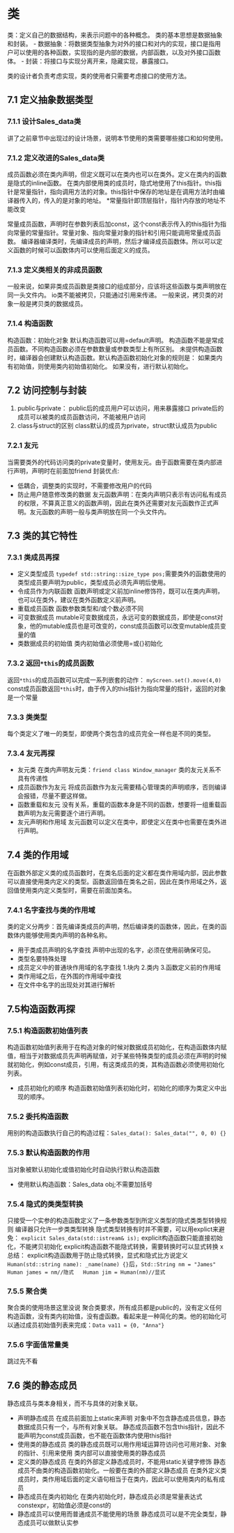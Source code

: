 # 类
类：定义自己的数据结构，来表示问题中的各种概念。
类的基本思想是数据抽象和封装。
    - 数据抽象：将数据类型抽象为对外的接口和对内的实现，接口是指用户可以使用的各种函数，实现指的是内部的数据，内部函数，以及对外接口函数体。
    - 封装：将接口与实现分离开来，隐藏实现，暴露接口。
    
类的设计者负责考虑实现，类的使用者只需要考虑接口的使用方法。

## 7.1 定义抽象数据类型

### 7.1.1 设计Sales_data类
讲了之前章节中出现过的设计场景，说明本节使用的类需要哪些接口和如何使用。
### 7.1.2 定义改进的Sales_data类
成员函数必须在类内声明，但定义既可以在类内也可以在类外。定义在类内的函数是隐式的inline函数。
在类内部使用类的成员时，隐式地使用了this指针。this指针是常量指针，指向调用方法的对象。this指针中保存的地址是在调用方法时由编译器传入的，传入的是对象的地址。
    *常量指针即顶层指针，指针内存放的地址不能改变
    
常量成员函数，声明时在参数列表后加const，这个const表示传入的this指针为指向常量的常量指针。常量对象、指向常量对象的指针和引用只能调用常量成员函数。
编译器编译类时，先编译成员的声明，然后才编译成员函数体。所以可以定义函数的时候可以函数体内可以使用后面定义的成员。
### 7.1.3 定义类相关的非成员函数
一般来说，如果非类成员函数是类接口的组成部分，应该将这些函数与类声明放在同一头文件内。
io类不能被拷贝，只能通过引用来传递。
一般来说，拷贝类的对象一般是拷贝类的数据成员。

### 7.1.4 构造函数
构造函数：初始化对象
默认构造函数可以用=default声明。
构造函数不能是常成员函数。不同构造函数必须在参数数量或参数类型上有所区别。
未提供构造函数时，编译器会创建默认构造函数。默认构造函数初始化对象的规则是：
如果类内有初始值，则使用类内初始值初始化。
如果没有，进行默认初始化。
        
## 7.2 访问控制与封装
1. public与private：
    public后的成员用户可以访问，用来暴露接口
    private后的成员可以被类的成员函数访问，不能被用户访问
2. class与struct的区别
    class默认的成员为private，struct默认成员为public
### 7.2.1 友元
当需要类外的代码访问类的private变量时，使用友元。由于函数需要在类内部进行声明，声明时在前面加friend
封装优点:
- 低耦合，调整类的实现时，不需要修改用户的代码
- 防止用户随意修改类的数据
友元函数声明：在类内声明只表示有访问私有成员的权限，不算真正意义的函数声明，因此在类外还需要对友元函数作正式声明。友元函数的声明一般与类声明放在同一个头文件内。
## 7.3 类的其它特性
### 7.3.1 类成员再探
- 定义类型成员
    `typedef std::string::size_type pos;`需要类外的函数使用的类型成员要声明为public，类型成员必须先声明后使用。
- 令成员作为内联函数
    函数声明或定义前加inline修饰符，既可以在类内声明，也可以在类外，建议在类外函数定义前声明。
- 重载成员函数
    函数参数类型和/或个数必须不同
- 可变数据成员
    mutable可变数据成员，永远可变的数据成员，即使是const对象，他的mutable成员也是可改变的，const成员函数可以改变mutable成员变量的值
- 类数据成员的初始值
    类内初始值必须使用=或{}初始化
    
### 7.3.2 返回`*this`的成员函数
返回`*this`的成员函数可以完成一系列嵌套的动作：
`myScreen.set().move(4,0)`
const成员函数返回`*this`时，由于传入的this指针为指向常量的指针，返回的对象是一个常量
### 7.3.3 类类型
每个类定义了唯一的类型，即使两个类包含的成员完全一样也是不同的类型。
### 7.3.4 友元再探
- 友元类
    在类内声明友元类：`friend class Window_manager`
    类的友元关系不具有传递性
- 成员函数作为友元
    将成员函数作为友元需要精心管理类的声明顺序，否则编译会报错，尽量不要这样做。
- 函数重载和友元
    没有关系，重载的函数本身是不同的函数，想要将一组重载函数声明为友元需要逐个进行声明。
- 友元声明和作用域
    友元函数可以定义在类中，即使定义在类中也需要在类外进行声明。
## 7.4 类的作用域
在函数外部定义类的成员函数时，在类名后面的定义都在类作用域内部，因此参数可以直接使用类内定义的类型。函数返回值在类名之前，因此在类作用域之外，返回值使用类内定义类型时，需要在前面加类名。
### 7.4.1 名字查找与类的作用域
类的定义分两步：首先编译类成员的声明，然后编译类的函数体，因此，在类的函数体内能够使用类内声明的各种名称。
- 用于类成员声明的名字查找
    声明中出现的名字，必须在使用前确保可见。
- 类型名要特殊处理
- 成员定义中的普通块作用域的名字查找
    1.块内 2.类内 3.函数定义前的作用域
- 类作用域之后，在外围的作用域中查找
- 在文件中名字的出现处对其进行解析
## 7.5构造函数再探
### 7.5.1 构造函数初始值列表
构造函数初始值列表用于在构造对象的时候对数据成员初始化，在构造函数体内赋值，相当于对数据成员先声明再赋值，对于某些特殊类型的成员必须在声明的时候就初始化，例如const成员，引用，有这类成员的类，其构造函数必须使用初始化列表。
- 成员初始化的顺序
    构造函数初始值列表初始化时，初始化的顺序为类定义中出现的顺序。
### 7.5.2 委托构造函数
用别的构造函数执行自己的构造过程：`Sales_data(): Sales_data("", 0, 0) {}`
### 7.5.3 默认构造函数的作用
当对象被默认初始化或值初始化时自动执行默认构造函数
- 使用默认构造函数：Sales_data obj;不需要加括号
### 7.5.4 隐式的类类型转换
只接受一个实参的构造函数定义了一条参数类型到所定义类型的隐式类类型转换规则
编译器只允许一步类类型转换
隐式类型转换有时并不需要，可以用explict来避免： `explicit Sales_data(std::istream& is);`
explicit构造函数只能直接初始化，不能拷贝初始化
explicit构造函数不能隐式转换，需要转换时可以显式转换
x总结：
explicit构造函数用于防止隐式转换，显式和隐式比方说定义`Human(std::string name): _name(name) {}`后，`Std::String nm = "James"   Human james = nm//隐式   Human jim = Human(nm)//显式`
### 7.5.5 聚合类
聚合类的使用场景这里没说
聚合类要求，所有成员都是public的，没有定义任何构造函数，没有类内初始值，没有虚函数。看起来是一种简化的类。他的初始化可以通过成员初始值列表来完成：`Data va11 = {0, "Anna"}`
### 7.5.6 字面值常量类
跳过先不看

## 7.6 类的静态成员
静态成员与类本身相关，而不与具体的对象关联。
- 声明静态成员
在成员前面加上static来声明
对象中不包含静态成员信息，静态数据成员只有一个，与所有对象关联。
静态成员函数不包含this指针，因此不能声明为const成员函数，也不能在函数体内使用this指针
- 使用类的静态成员
类的静态成员既可以用作用域运算符访问也可用对象、对象的指针、引用来使用
类内部可以直接使用类的静态成员
- 定义类的静态成员
在类的外部定义静态成员时，不能用static关键字修饰
静态成员不由类的构造函数初始化。一般要在类的外部定义静态成员
在类外定义类成员时，类作用域后面的定义语句相当于在类内，因此可以使用类内的私有成员
- 静态成员在类内初始化
在类内初始化时，静态成员必须是常量表达式constexpr，初始值必须是const的
- 静态成员可以使用而普通成员不能使用的场景
静态成员可以是不完全类型，静态成员可以做默认实参

